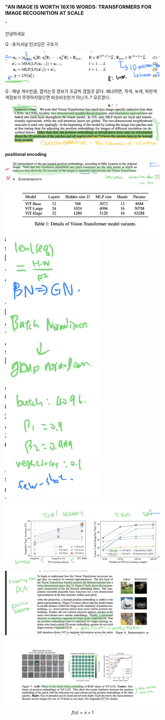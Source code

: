 ### "AN IMAGE IS WORTH 16X16 WORDS: TRANSFORMERS FOR IMAGE RECOGNITION AT SCALE
"

안녕하세요






Q : 포지셔널 인코딩은 구조가 



<!-- $ N = H*W / P^2 $ -->

![Alt text](image-1.png)

Q : 채널 개수만큼, 겹치는것 정보가 조금씩 겹칠것 같다. 왜냐하면, 적색, 녹색, 파란색 색정보가 뚜렷하지않으면 비슷비슷한거 아닌가..? 모르겠다.


![Alt text](image-2.png)

#### positional encoding
![Alt text](image-3.png)

![Alt text](image-4.png)

![Alt text](image-5.png)

![Alt text](image-6.png)



![Alt text](image-7.png)

![Alt text](image-8.png)



$$f(x) = x+1$$